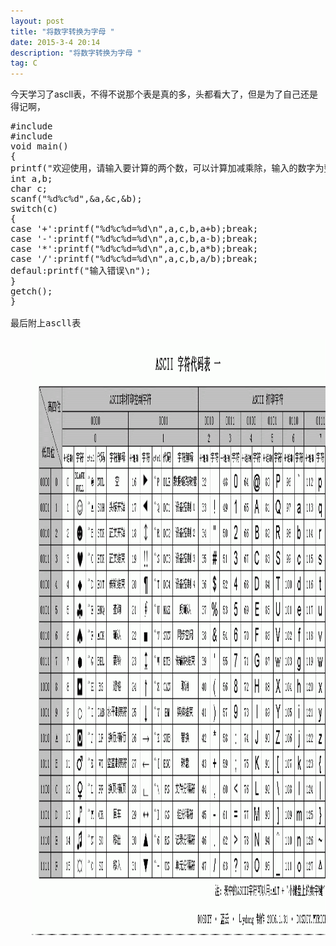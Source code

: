 ```yaml
---
layout: post
title: "将数字转换为字母 "
date: 2015-3-4 20:14
description: "将数字转换为字母 "
tag: C
---
```



今天学习了ascll表，不得不说那个表是真的多，头都看大了，但是为了自己还是得记啊，

<pre>
#include<stdio.h>
#include<conio.h>
void main()
{
printf("欢迎使用，请输入要计算的两个数，可以计算加减乘除，输入的数字为整数\n");
int a,b;
char c;
scanf("%d%c%d",&a,&c,&b);
switch(c)
{
case '+':printf("%d%c%d=%d\n",a,c,b,a+b);break;
case '-':printf("%d%c%d=%d\n",a,c,b,a-b);break;
case '*':printf("%d%c%d=%d\n",a,c,b,a*b);break;
case '/':printf("%d%c%d=%d\n",a,c,b,a/b);break;
defaul:printf("输入错误\n");   
}
getch();
}

最后附上ascll表
<div align="center">
	<img src="/images/image/ascll.jpg" height="954" width="652" />
</div>
